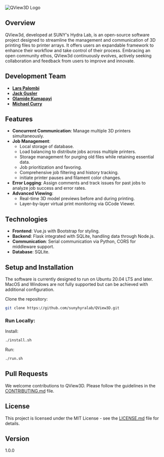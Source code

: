 ![QView3D Logo](QView3Dlogo.png)

## Overview

QView3d, developed at SUNY's Hydra Lab, is an open-source software project designed to streamline the management and communication of 3D printing files to printer arrays. It offers users an expandable framework to enhance their workflow and take control of their process. Embracing an open community ethos, QView3d continuously evolves, actively seeking collaboration and feedback from users to improve and innovate.

## Development Team

- [**Lars Palombi** ](https://github.com/Lars-Codes)
- [**Jack Gusler**](https://github.com/jackgusler)
- [**Olamide Kumapayi**](https://github.com/olakuma)
- [**Michael Curry**](https://github.com/currymike123)

## Features

- **Concurrent Communication**: Manage multiple 3D printers simultaneously.
- **Job Management**:
  - Local storage of database.
  - Load balancing to distribute jobs across multiple printers.
  - Storage management for purging old files while retaining essential data.
  - Job prioritization and favoring.
  - Comprehensive job filtering and history tracking.
  - initiate printer pauses and filament color changes.
- **Error Logging**: Assign comments and track issues for past jobs to analyze job success and error rates.
- **Advanced Viewing**:
  - Real-time 3D model previews before and during printing.
  - Layer-by-layer virtual print monitoring via GCode Viewer.

## Technologies

- **Frontend**: Vue.js with Bootstrap for styling.
- **Backend**: Flask integrated with SQLite, handling data through Node.js.
- **Communication**: Serial communication via Python, CORS for middleware support.
- **Database**: SQLite.

## Setup and Installation

The software is currently designed to run on Ubuntu 20.04 LTS and later. MacOS and Windows are not fully supported but can be achieved with additional configuration.

Clone the repository:

```bash
git clone https://github.com/sunyhyralab/QView3D.git
```

### Run Locally:

Install:

```bash
./install.sh
```

Run:

```bash
./run.sh
```

## Pull Requests

We welcome contributions to QView3D. Please follow the guidelines in the [CONTRIBUTING.md](CONTRIBUTING.md) file.

## License

This project is licensed under the MIT License - see the [LICENSE.md](LICENSE.md) file for details.

## Version

1.0.0
